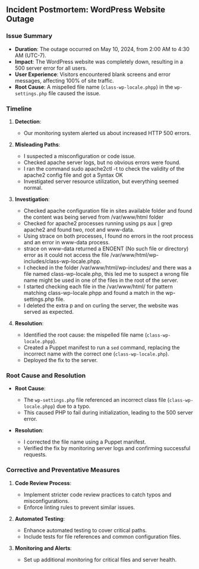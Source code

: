 ## **Incident Postmortem: WordPress Website Outage**

### **Issue Summary**

- **Duration**: The outage occurred on May 10, 2024, from 2:00 AM to 4:30 AM (UTC-7).
- **Impact**: The WordPress website was completely down, resulting in a 500 server error for all users.
- **User Experience**: Visitors encountered blank screens and error messages, affecting 100% of site traffic.
- **Root Cause**: A mispelled file name (`class-wp-locale.phpp`) in the `wp-settings.php` file caused the issue.

### **Timeline**

1. **Detection**:
   - Our monitoring system alerted us about increased HTTP 500 errors.

2. **Misleading Paths**:
   - I suspected a misconfiguration or code issue.
   - Checked apache server logs, but no obvious errors were found.
   - I ran the command sudo apache2ctl -t to check the validity of the apache2 config file and got a Syntax OK
   - Investigated server resource utilization, but everything seemed normal.

3. **Investigation**:
   - Checked apache configuration file in sites available folder and found the content was being served from /var/www/html folder
   - Checked for apache2 processes running using ps aux | grep apache2 and found two, root and www-data.
   - Using strace on both processes, I found no errors in the root process and an error in www-data process.
   - strace on www-data returned a ENOENT (No such file or directory) error as it could not access the file /var/www/html/wp-includes/class-wp-locale.phpp.
   - I checked in the folder /var/www/html/wp-includes/ and there was a file named class-wp-locale.php, this led me to suspect a wrong file name might be used in one of the files in the root of the server.
   - I started checking each file in the /var/www/html/ for pattern matching class-wp-locale.phpp and found a match in the wp-settings.php file.
   - I deleted the extra p and on curling the server, the website was served as expected.


4. **Resolution**:
   - Identified the root cause: the mispelled file name (`class-wp-locale.phpp`).
   - Created a Puppet manifest to run a `sed` command, replacing the incorrect name with the correct one (`class-wp-locale.php`).
   - Deployed the fix to the server.

### **Root Cause and Resolution**

- **Root Cause**:
  - The `wp-settings.php` file referenced an incorrect class file (`class-wp-locale.phpp`) due to a typo.
  - This caused PHP to fail during initialization, leading to the 500 server error.

- **Resolution**:
  - I corrected the file name using a Puppet manifest.
  - Verified the fix by monitoring server logs and confirming successful requests.

### **Corrective and Preventative Measures**

1. **Code Review Process**:
   - Implement stricter code review practices to catch typos and misconfigurations.
   - Enforce linting rules to prevent similar issues.

2. **Automated Testing**:
   - Enhance automated testing to cover critical paths.
   - Include tests for file references and common configuration files.

3. **Monitoring and Alerts**:
   - Set up additional monitoring for critical files and server health.
